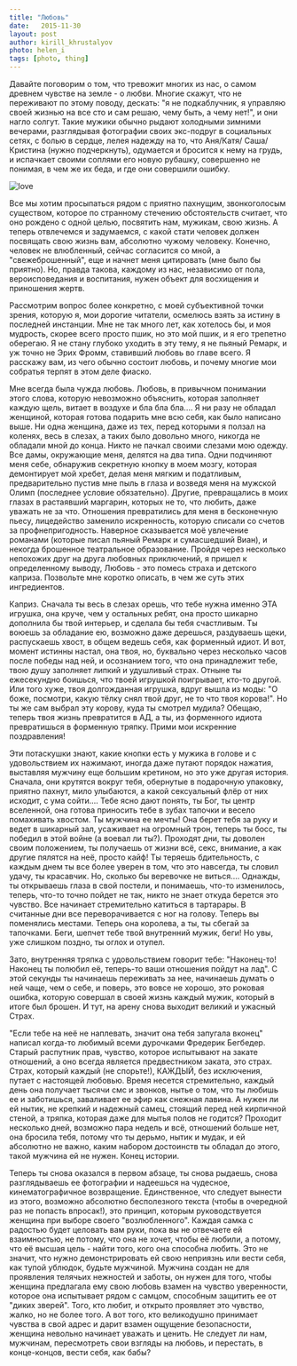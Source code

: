 ```yaml
---
title: "Любовь"
date:   2015-11-30
layout: post
author: kirill_khrustalyov
photo: helen_i
tags: [photo, thing]
---
```


Давайте поговорим о том, что тревожит многих из нас,  о самом древнем чувстве на земле - о любви. Многие скажут, что не переживают по этому поводу, дескать: "я не подкаблучник, я управляю своей жизнью на все сто и сам решаю, чему быть, а чему нет!",  и они нагло солгут. Такие мужики обычно рыдают холодными зимними вечерами, разглядывая фотографии своих экс-подруг в социальных сетях, с болью в сердце, лелея надежду на то, что Аня/Катя/ Саша/Кристина (нужно подчеркнуть), одумается и бросится к нему на грудь, и испачкает своими соплями его новую рубашку, совершенно не понимая, в чем же их беда, и где они совершили ошибку.

<!--more-->

![love](https://dl.dropboxusercontent.com/u/33967130/typetowrite/thumbnails/love.jpg)

Все мы хотим просыпаться рядом с приятно пахнущим, звонкоголосым существом, которое по странному стечению обстоятельств считает, что оно рождено с одной целью, посвятить нам, мужикам, свою жизнь. А теперь отвлечемся и задумаемся, с какой стати человек должен посвящать свою жизнь вам, абсолютно чужому человеку. Конечно, человек не влюбленный, сейчас согласится со мной, а "свежеброшенный", еще и начнет меня цитировать (мне было бы приятно).  Но, правда такова, каждому из нас, независимо от пола, вероисповедания и воспитания, нужен объект для восхищения и приношения жертв.

Рассмотрим вопрос более конкретно, с моей субъективной точки зрения, которую я, мои дорогие читатели, осмелюсь взять за истину в последней инстанции. Мне не так много лет, как хотелось бы, и моя мудрость, скорее всего просто пшик, но это мой пшик, и я его трепетно оберегаю. Я не стану глубоко уходить в эту тему, я не пьяный Ремарк, и уж точно не Эрих Фромм, ставивший любовь во главе всего. Я расскажу вам, из чего обычно состоит любовь, и почему многие мои собратья терпят в этом деле фиаско.

Мне всегда была чужда любовь. Любовь, в привычном понимании этого слова, которую невозможно объяснить, которая заполняет каждую щель, витает в воздухе и бла бла бла.... Я ни разу не обладал женщиной, которая готова подарить мне всю себя, как было написано выше. Ни одна женщина, даже из тех, перед которыми я ползал на коленях, весь в слезах, а таких было довольно много, никогда не обладали мной до конца. Никто не пачкал своими слезами мою одежду. Все дамы, окружающие меня, делятся на два типа. Одни подчиняют меня себе, обнаружив секретную кнопку в моем мозгу, которая демонтирует мой хребет, делая меня мягким и податливым, предварительно пустив мне пыль в глаза и возведя меня на мужской Олимп (последнее условие обязательно). Другие, превращались в моих глазах в растаявший маргарин, которых не то, что любить, даже уважать не за что. Отношения превратились для меня в бесконечную пьесу, лицедейство заменило искренность, которую списали со счетов за профнепригодность. Наверное сказывается моё увлечение романами (которые писал пьяный Ремарк и сумасшедший Виан), и некогда брошенное театральное образование. Пройдя через несколько непохожих друг на друга любовных приключений, я пришел к определенному выводу, Любовь - это помесь страха и детского каприза. Позвольте мне коротко описать, в чем же суть этих ингредиентов.

Каприз. Сначала ты весь в слезах орешь, что тебе нужна именно ЭТА игрушка, она круче, чем у остальных ребят, она просто шикарно дополнила бы твой интерьер, и сделала бы тебя счастливым. Ты воюешь за обладание ею, возможно даже дерешься, раздуваешь щеки, распускаешь хвост, в общем ведешь себя, как форменный идиот. И вот, момент истинны настал, она твоя, но, буквально через несколько часов после победы над ней, и осознанием того, что она принадлежит тебе, твою душу заполняет липкий и удушливый страх. Отныне ты ежесекундно боишься, что твоей игрушкой поигрывает, кто-то другой. Или того хуже, твоя долгожданная игрушка, вдруг вышла из моды: "О боже, посмотри, какую тёлку снял твой друг, не то что твоя корова!". Но ты же сам выбрал эту корову, куда ты смотрел мудила? Обещаю, теперь твоя жизнь превратится в АД, а ты, из форменного идиота превратишься в форменную тряпку. Прими мои искренние поздравления!

Эти  потаскушки знают, какие кнопки есть у мужика в голове и с удовольствием их нажимают, иногда даже путают порядок нажатия, выставляя мужчину еще большим кретином, но это уже другая история. Сначала, они крутятся вокруг тебя, обернутые в подарочную упаковку, приятно пахнут, мило улыбаются, а какой сексуальный флёр от них исходит, с ума сойти.... Тебе ясно дают понять, ты Бог, ты центр вселенной, она готова приносить тебе в зубах тапочки и весело помахивать хвостом. Ты мужчина ее мечты! Она берет тебя за руку и ведет в шикарный зал, усаживает на огромный трон, теперь ты босс, ты победил в этой войне (а воевал ли ты?). Проходят дни, ты доволен своим положением, ты получаешь от жизни всё, секс, внимание, а как другие пялятся на неё, просто кайф! Ты теряешь бдительность, с каждым днем ты все более уверен в том, что это навсегда, ты словил удачу, ты красавчик. Но, сколько бы веревочке не виться.... Однажды, ты открываешь глаза в свой постели, и понимаешь, что-то изменилось, теперь, что-то точно пойдет не так, никто не знает откуда берется это чувство. Все начинает стремительно катиться в тартарары. В считанные дни все переворачивается с ног на голову. Теперь вы поменялись местами. Теперь она королева, а ты, ты сбегай за тапочками.  Беги, шепчет тебе твой внутренний мужик, беги! Но увы, уже слишком поздно, ты оглох и отупел.

Зато, внутренняя тряпка с удовольствием говорит тебе: "Наконец-то! Наконец ты полюбил её, теперь-то ваши отношения пойдут на лад". С этой секунды ты начинаешь переживать за нее, начинаешь думать о ней чаще, чем о себе, и поверь, это вовсе не хорошо, это роковая ошибка, которую совершал в своей жизнь каждый мужик, который в итоге был брошен. И тут, на арену снова выходит великий и ужасный Страх.

"Если тебе на неё не наплевать, значит она тебя запугала вконец" написал когда-то любимый всеми дурочками Фредерик Бегбедер. Старый распутник прав, чувство, которое испытывают на закате отношений, а оно всегда является предвестником заката, это страх. Страх, который каждый (не спорьте!), КАЖДЫЙ, без исключения, путает с настоящей любовью. Время несется стремительно, каждый день она получает тысячи смс и звонков, нытье о том, что ты любишь ее и заботишься, заваливает ее эфир как снежная лавина. А нужен ли ей нытик, не крепкий и надежный самец, стоящий перед ней кирпичной стеной, а тряпка, которая даже для мытья полов не годится? Проходит несколько дней, возможно пара недель и всё, отношений больше нет, она бросила тебя, потому что ты дерьмо, нытик и мудак, и ей абсолютно не важно, каким набором достоинств ты обладал до этого, такой мужчина ей не нужен. Конец истории. 

Теперь ты снова оказался в первом абзаце, ты снова рыдаешь, снова разглядываешь ее фотографии и надеешься на чудесное, кинематографичное возвращение. Единственное, что следует вынести из этого, возможно абсолютно бесполезного текста (чтобы в очередной раз не попасть впросак!), это принцип, которым руководствуется женщина при выборе своего "возлюбленного".  Каждая самка с радостью будет целовать вам руки, пока вы не отвечаете ей взаимностью, не потому, что она не хочет, чтобы её любили, а потому, что её высшая цель - найти того, кого она способна любить. Это не значит, что нужно демонстрировать ей свою неприязнь или вести себя, как тупой ублюдок, будьте мужчиной. Мужчина создан не для проявления телячьих нежностей и заботы, он нужен для того, чтобы женщина предлагала ему свою любовь взамен на чувство уверенности, которое она испытывает рядом с самцом, способным защитить ее от "диких зверей".  Того, кто любит, и открыто проявляет это чувство, жалко, но не более того. А вот того, кто великодушно принимает чувства в свой адрес и дарит взамен ощущение безопасности, женщина невольно начинает уважать и ценить. Не следует ли нам, мужчинам, пересмотреть свои взгляды на любовь, и перестать, в конце-концов, вести себя, как бабы?
